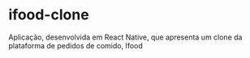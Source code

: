 # ifood-clone
Aplicação, desenvolvida em React Native, que apresenta um clone da plataforma de pedidos de comido, Ifood
